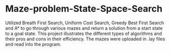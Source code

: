 # Maze-problem-State-Space-Search
Utilized Breath First Search, Uniform Cost Search, Greedy Best First Search and A* 
to go through various mazes and return a solution from a start state to a goal state.
This project illustrates the different types of algorithms and their pros and cons
in their efficiency. The mazes were uploaded in .lay files and read into the program.

